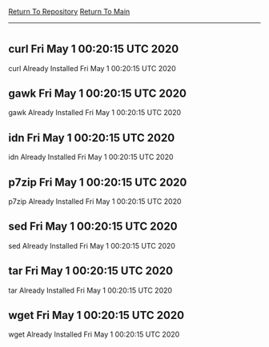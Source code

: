 [Return To Repository](https://github.com/deathbybandaid/piholeparser/)
[Return To Main](https://github.com/deathbybandaid/piholeparser/blob/master/RecentRunLogs/Mainlog.md)
____________________________________
# 
## curl Fri May  1 00:20:15 UTC 2020
curl Already Installed Fri May  1 00:20:15 UTC 2020
## gawk Fri May  1 00:20:15 UTC 2020
gawk Already Installed Fri May  1 00:20:15 UTC 2020
## idn Fri May  1 00:20:15 UTC 2020
idn Already Installed Fri May  1 00:20:15 UTC 2020
## p7zip Fri May  1 00:20:15 UTC 2020
p7zip Already Installed Fri May  1 00:20:15 UTC 2020
## sed Fri May  1 00:20:15 UTC 2020
sed Already Installed Fri May  1 00:20:15 UTC 2020
## tar Fri May  1 00:20:15 UTC 2020
tar Already Installed Fri May  1 00:20:15 UTC 2020
## wget Fri May  1 00:20:15 UTC 2020
wget Already Installed Fri May  1 00:20:15 UTC 2020
